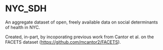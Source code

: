 # NYC_SDH
An aggregate dataset of open, freely available data on social determinants of health in NYC. 

Created, in-part, by incoporating previous work from Cantor et al. on the FACETS dataset (https://github.com/mcantor2/FACETS).
